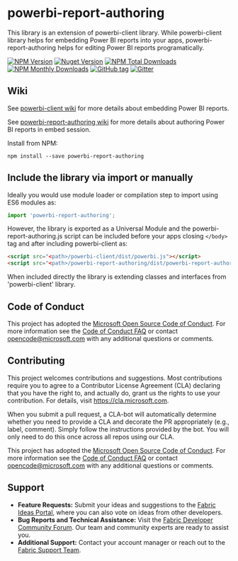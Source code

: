# powerbi-report-authoring

This library is an extension of powerbi-client library.
While powerbi-client library helps for embedding Power BI reports into your apps, powerbi-report-authoring helps for editing Power BI reports programatically.

[![NPM Version](https://img.shields.io/npm/v/powerbi-report-authoring.svg)](https://www.npmjs.com/package/powerbi-report-authoring/)
[![Nuget Version](https://img.shields.io/nuget/v/Microsoft.PowerBI.ReportAuthoring.svg)](https://www.nuget.org/packages/Microsoft.PowerBI.ReportAuthoring/)
[![NPM Total Downloads](https://img.shields.io/npm/dt/powerbi-report-authoring.svg)](https://www.npmjs.com/package/powerbi-Report-Authoring)
[![NPM Monthly Downloads](https://img.shields.io/npm/dm/powerbi-report-authoring.svg)](https://www.npmjs.com/package/powerbi-Report-Authoring)
[![GitHub tag](https://img.shields.io/github/tag/microsoft/powerbi-report-authoring.svg)](https://github.com/Microsoft/powerbi-report-authoring/tags)
[![Gitter](https://img.shields.io/gitter/room/Microsoft/powerbi-report-authoring.svg)](https://gitter.im/Microsoft/powerbi-report-authoring)

## Wiki

See [powerbi-client wiki](https://github.com/Microsoft/PowerBI-JavaScript/wiki) for more details about embedding Power BI reports.

See [powerbi-report-authoring wiki](https://github.com/microsoft/powerbi-report-authoring/wiki) for more details about authoring Power BI reports in embed session.

Install from NPM:

 `npm install --save powerbi-report-authoring`

## Include the library via import or manually

Ideally you would use module loader or compilation step to import using ES6 modules as:

``` javascript
import 'powerbi-report-authoring';
```

However, the library is exported as a Universal Module and the powerbi-report-authoring.js script can be included before your apps closing `</body>` tag and after including powerbi-client as:

``` html
<script src="<path>/powerbi-client/dist/powerbi.js"></script>
<script src="<path>/powerbi-report-authoring/dist/powerbi-report-authoring.js"></script>
```

When included directly the library is extending classes and interfaces from 'powerbi-client' library.

## Code of Conduct

This project has adopted the [Microsoft Open Source Code of Conduct](https://opensource.microsoft.com/codeofconduct/). For more information see the [Code of Conduct FAQ](https://opensource.microsoft.com/codeofconduct/faq/) or contact [opencode@microsoft.com](mailto:opencode@microsoft.com) with any additional questions or comments.

## Contributing

This project welcomes contributions and suggestions. Most contributions require you to agree to a
Contributor License Agreement (CLA) declaring that you have the right to, and actually do, grant us
the rights to use your contribution. For details, visit https://cla.microsoft.com.

When you submit a pull request, a CLA-bot will automatically determine whether you need to provide
a CLA and decorate the PR appropriately (e.g., label, comment). Simply follow the instructions
provided by the bot. You will only need to do this once across all repos using our CLA.

This project has adopted the [Microsoft Open Source Code of Conduct](https://opensource.microsoft.com/codeofconduct/).
For more information see the [Code of Conduct FAQ](https://opensource.microsoft.com/codeofconduct/faq/) or
contact [opencode@microsoft.com](mailto:opencode@microsoft.com) with any additional questions or comments.

## Support

- **Feature Requests:** Submit your ideas and suggestions to the [Fabric Ideas Portal](https://ideas.fabric.microsoft.com/), where you can also vote on ideas from other developers.
- **Bug Reports and Technical Assistance:** Visit the [Fabric Developer Community Forum](https://community.fabric.microsoft.com/t5/Developer/bd-p/Developer). Our team and community experts are ready to assist you.
- **Additional Support:** Contact your account manager or reach out to the [Fabric Support Team](https://support.fabric.microsoft.com/en-us/support/).
